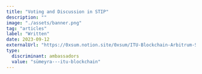 ```yaml
---
title: "Voting and Discussion in STIP"
description: ""
image: "./assets/banner.png"
tag: "articles"
label: "Written"
date: 2023-09-12
externalUrl: "https://0xsum.notion.site/0xsum/ITU-Blockchain-Arbitrum-STIP-Proposals-844a5687347e40e3a09c775b55941992"
type:
  discriminant: ambassadors
  value: "sümeyra---itu-blockchain"
---
```

